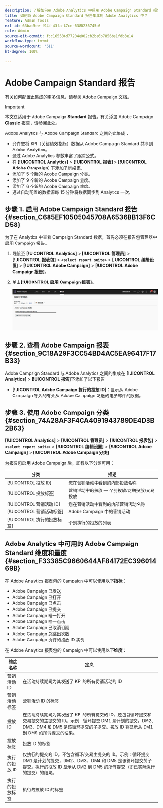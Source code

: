 ```yaml
---
description: 了解如何在 Adobe Analytics 中启用 Adobe Campaign Standard 报告
title: 如何将 Adobe Campaign Standard 报告集成到 Adobe Analytics 中？
feature: Admin Tools
exl-id: 63bae5ee-f94d-43fa-87ce-6380236745d6
role: Admin
source-git-commit: fcc165536d77284e002cb2ba6b7856be1fdb3e14
workflow-type: tm+mt
source-wordcount: '511'
ht-degree: 100%

---
```



# Adobe Campaign Standard 报告

有关如何配置此集成的更多信息，请参阅 [Adobe Campaign 文档](https://helpx.adobe.com/cn/campaign/standard/integrating/using/about-campaign-analytics-integration.html)。

>[!IMPORTANT]
>本文仅适用于 Adobe Campaign **Standard** 报告。有关添加 Adobe Campaign **Classic** 报告，请参阅[此处](/help/integrate/analytics-to-campaign-classic.md)。

Adobe Analytics 与 Adobe Campaign Standard 之间的此集成：

* 允许您将 KPI（关键绩效指标）数据从 Adobe Campaign Standard 共享到 Adobe Analytics。
* 通过 Adobe Analytics 参数丰富了跟踪公式。
* 在 **[!UICONTROL Analytics]** > **[!UICONTROL 报表]** > **[!UICONTROL Adobe Campaign]** 下添加了新报表。
* 添加了 5 个新的 Adobe Campaign 分类。
* 添加了 9 个新的 Adobe Campaign 量度。
* 添加了 6 个新的 Adobe Campaign 维度。
* 通过自动配置的数据源每 15 分钟将数据同步到 Analytics 一次。

## 步骤 1. 启用 Adobe Campaign Standard 报告 {#section_C685EF10505045708A6536BB13F6CD58}

为了在 Analytics 中查看 Campaign Standard 数据，首先必须在报告包管理器中启用 Campaign 报告。

1. 导航至 **[!UICONTROL Analytics]** > **[!UICONTROL 管理员]** > **[!UICONTROL 报表包]** > **`<select report suite>`** > **[!UICONTROL 编辑设置]** > **[!UICONTROL Adobe Campaign]** > **[!UICONTROL Adobe Campaign 报告]**。
1. 单击&#x200B;**[!UICONTROL 启用 Campaign 报表]**。

   ![](assets/enable-campaign.png)

## 步骤 2. 查看 Adobe Campaign 报表 {#section_9C18A29F3CC54BD4AC5EA96417F17B33}

Adobe Campaign Standard 与 Adobe Analytics 之间的集成在 **[!UICONTROL Analytics]** > **[!UICONTROL 报告]**&#x200B;下添加了以下报告

* **[!UICONTROL Adobe Campaign 执行的投放 ID]**：显示从 Adobe Campaign 导入的有关从 Adobe Campaign 发送的电子邮件的数据。

## 步骤 3. 使用 Adobe Campaign 分类 {#section_74A28AF3F4CA4091943789DE4D8B2B63}

**[!UICONTROL Analytics]** > **[!UICONTROL 管理员]** > **[!UICONTROL 报表包]** > **`<select report suite>`** > **[!UICONTROL 编辑设置]** > **[!UICONTROL Adobe Campaign]** > **[!UICONTROL Adobe Campaign 分类]**

为报告包启用 Adobe Campaign 后，即有以下分类可用：

| 分类 | 描述 |
| --- | --- |
| [!UICONTROL 投放 ID] | 您在营销活动中看到的内部投放名称 |
| [!UICONTROL 投放标签] | 营销活动中的投放 — 个别投放/定期投放/交易投放 |
| [!UICONTROL 营销活动 ID] | 您在营销活动中看到的内部营销活动名称 |
| [!UICONTROL 营销活动标签] | Adobe Campaign 中的营销活动 |
| [!UICONTROL 执行的投放标签] | 个别执行的投放的列表 |

## Adobe Analytics 中可用的 Adobe Campaign Standard 维度和量度 {#section_F33385C9660644AF84172EC39601469B}

在 Adobe Analytics 报表包的 Campaign 中可以使用以下&#x200B;**指标**：

* Adobe Campaign 已发送
* Adobe Campaign 已打开
* Adobe Campaign 已点击
* Adobe Campaign 已提交
* Adobe Campaign 唯一打开
* Adobe Campaign 唯一点击
* Adobe Campaign 已取消订阅
* Adobe Campaign 总跳出次数
* Adobe Campaign 执行的投放 ID 实例

在 Adobe Analytics 报表包的 Campaign 中可以使用以下&#x200B;**维度**：

| 维度名称 | 定义 |
| --- | --- |
| 营销活动 ID | 在活动持续期间为其发送了 KPI 的所有促销活动的 ID |
| 营销活动标签 | 营销活动 ID 的标签 |
| 投放 ID | 在活动持续期间为其发送了 KPI 的所有提交的 ID。还包含循环提交和交易提交的主提交的 ID。示例：循环提交 DM1 是计划的提交，DM2、DM3、DM4 和 DM5 是该循环提交的子提交。投放 ID 将显示从 DM1 到 DM5 的所有提交的结果。 |
| 投放标签 | 投放 ID 的标签 |
| 执行的投放 ID | 仅执行的提交的 ID。不包含循环/交易主提交的 ID。示例：循环提交 DM1 是计划的提交，DM2、DM3、DM4 和 DM5 是该循环提交的子提交。执行的投放 ID 显示从 DM2 到 DM5 的所有提交（即已实际执行的提交）的结果。 |
| 执行的投放标签 | 执行的投放 ID 的标签 |
